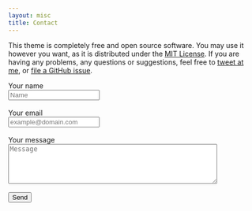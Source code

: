 ```yaml
---
layout: misc
title: Contact
---
```


This theme is completely free and open source software. You may use it however you want, as it is distributed under the [MIT License](http://choosealicense.com/licenses/mit/). If you are having any problems, any questions or suggestions, feel free to [tweet at me](https://twitter.com/intent/tweet?text=My%question%about%Millennial%is:%&amp;via=paululele), or [file a GitHub issue](https://github.com/lenpaul/Millennial/issues/new).

<form id="contactform" method="POST">
    <label for="name">Your name</label><br>
    <input type="text" name="name" placeholder="Name" required><br><br>
    <label for="_replyto">Your email</label><br>
    <input type="email" name="_replyto" placeholder="example@domain.com" required><br><br>
    <label for="message">Your message</label><br>
    <textarea name="message" rows="5" cols="50" placeholder="Message" required></textarea>
    <input type="hidden" name="_subject" value="[throughaglass.io] new contact!" /><br><br>
    <input type="text" name="_gotcha" style="display:none" />
    <input type="submit" value="Send">
</form>
<script>
    var contactform =  document.getElementById('contactform');
    contactform.setAttribute('action', 'https://formspree.io/' + 'vitor191291' + '@' + 'gmail' + '.' + 'com');
</script>
